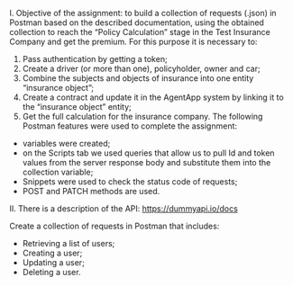 I. Objective of the assignment: to build a collection of requests (.json) in Postman based on the described documentation, using the obtained collection to reach the “Policy Calculation” stage in the Test Insurance Company and get the premium. 
For this purpose it is necessary to:
1. Pass authentication by getting a token;
2. Create a driver (or more than one), policyholder, owner and car;
3. Combine the subjects and objects of insurance into one entity “insurance object”;
4. Create a contract and update it in the AgentApp system by linking it to the “insurance object” entity;
5. Get the full calculation for the insurance company.
The following Postman features were used to complete the assignment:
- variables were created;
- on the Scripts tab we used queries that allow us to pull Id and token values from the server response body and substitute them into the collection variable;
- Snippets were used to check the status code of requests;
- POST and PATCH methods are used.


II. There is a description of the API: https://dummyapi.io/docs

Create a collection of requests in Postman that includes:
- Retrieving a list of users;
- Creating a user;
- Updating a user;
- Deleting a user.
